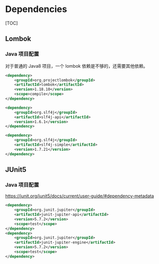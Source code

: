# Dependencies

[TOC]

## Lombok

### Java 项目配置

对于普通的 Java8 项目，一个 lombok 依赖是不够的，还需要其他依赖。

```xml
<dependency>
    <groupId>org.projectlombok</groupId>
    <artifactId>lombok</artifactId>
    <version>1.18.10</version>
    <scope>compile</scope>
</dependency>

<dependency>
    <groupId>org.slf4j</groupId>
    <artifactId>slf4j-api</artifactId>
    <version>1.6.1</version>
</dependency>

<dependency>
    <groupId>org.slf4j</groupId>
    <artifactId>slf4j-simple</artifactId>
    <version>1.7.21</version>
</dependency>
```

## JUnit5

### Java 项目配置

https://junit.org/junit5/docs/current/user-guide/#dependency-metadata

```xml
<dependency>
    <groupId>org.junit.jupiter</groupId>
    <artifactId>junit-jupiter-api</artifactId>
    <version>5.7.2</version>
    <scope>test</scope>
</dependency>
<dependency>
    <groupId>org.junit.jupiter</groupId>
    <artifactId>junit-jupiter-engine</artifactId>
    <version>5.7.2</version>
    <scope>test</scope>
</dependency>
```

